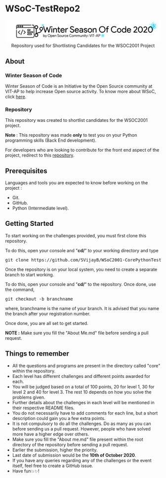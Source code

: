 # WSoC-TestRepo2

<p align="center">
    <img src="assets\Logo.png" alt="WSoC Logo">
    <br>Repository used for Shortlisting Candidates for the WSOC2001 Project
</p>

## About

### Winter Season of Code

Winter Season of Code is an Initiative by the Open Source community at VIT-AP to help increase Open source activity.
To know more about WSoC, click [here](https://www.wsocbyosc.com/).

### Repository

This repository was created to shortlist candidates for the WSOC2001 project.

**Note** : This repository was made **only** to test you on your Python programming skills (Back End development). 

For developers who are looking to contribute for the front end aspect of the project, redirect to this [repository](https://github.com/Open-Source-Community-VIT-AP/WSoC-TestRepo).

## Prerequisites

Languages and tools you are expected to know before working on the project : 
- Git.
- GitHub.
- Python (Intermediate level).

## Getting Started

To start working on the challenges provided, you must first clone this repository.

To do this, open your console and "**cd/**" to your working directory and type 

<pre>
git clone https://github.com/SVijayB/WSoC2001-CorePythonTest.git
</pre>

Once the repository is on your local system, you need to create a separate branch to start working. 

To do this, open your console and "**cd/**" to the repository. Once done, use the command,

<pre>
git checkout -b branchname
</pre>

where, branchname is the name of your branch. It is advised that you name the branch after your registration number. 

Once done, you are all set to get started.

**NOTE :** Make sure you fill the "About Me.md" file before sending a pull request.

## Things to remember

- All the questions and programs are present in the directory called "core" within the repository.
- Each level has different challenges and different points awarded for each.
- You will be judged based on a total of 100 points, 20 for level 1, 30 for level 2 and 40 for level 3. The rest 10 depends on how you solve the problems given.
- Further details about the challenges in each level will be mentioned in their respective README files.
- You do not necessarily have to add comments for each line, but a short description could gain you a few extra points.
- It is not compulsory to do all the challenges. Do as many as you can before sending us a pull request. However, people who have solved more have a higher edge over others.
- Make sure you fill the "About me.md" file present within the root directory of the repository before sending a pull request.
- Earlier the submission, higher the priority. 
- Last date of submission would be the **10th of October 2020**.
- If you have any queries regarding any of the challenges or the event itself, feel free to create a GitHub issue.
- Have fun💥✨!
